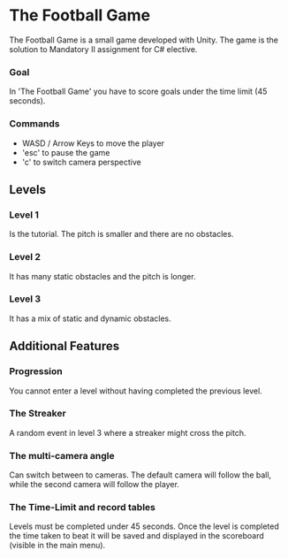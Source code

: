 # The Football Game
The Football Game is a small game developed with Unity.
The game is the solution to Mandatory II assignment for C# elective.

### Goal
In 'The Football Game' you have to score goals under the time limit (45 seconds).

### Commands
- WASD / Arrow Keys to move the player
- 'esc' to pause the game
- 'c' to switch camera perspective

## Levels

### Level 1
Is the tutorial. The pitch is smaller and there are no obstacles.
### Level 2
It has many static obstacles and the pitch is longer.
### Level 3
It has a mix of static and dynamic obstacles.

## Additional Features

### Progression
You cannot enter a level without having completed the previous level.
### The Streaker
A random event in level 3 where a streaker might cross the pitch.
### The multi-camera angle
Can switch between to cameras. The default camera will follow the ball, while the second camera will follow the player.
### The Time-Limit and record tables
Levels must be completed under 45 seconds. Once the level is completed the time taken to beat it will be saved and displayed in the scoreboard (visible in the main menu).


